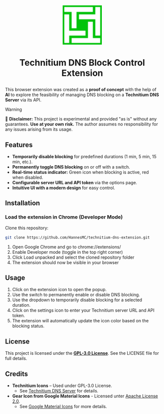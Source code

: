 <p align="center"> 
  <img src="./icon_green.png" alt="TechnitiumLogo" width="128" height=128>
</p>

# <p align="center"> **Technitium DNS Block Control Extension** </p>

This browser extension was created as a **proof of concept** with the help of **AI** to explore the feasibility of managing DNS blocking on a **Technitium DNS Server** via its API.  

> [!WARNING]
> 🚨 **Disclaimer:** This project is experimental and provided "as is" without any guarantees. **Use at your own risk.** The author assumes no responsibility for any issues arising from its usage.

## Features

- **Temporarily disable blocking** for predefined durations (1 min, 5 min, 15 min, etc.).
- **Permanently toggle DNS blocking** on or off with a switch.
- **Real-time status indicator:** Green icon when blocking is active, red when disabled.
- **Configurable server URL and API token** via the options page.
- **Intuitive UI with a modern design** for easy control.

## Installation

### Load the extension in Chrome (Developer Mode)

Clone this repository:
   ```bash
   git clone https://github.com/HannesMC/technitium-dns-extension.git
  ```
1. Open Google Chrome and go to chrome://extensions/
2. Enable Developer mode (toggle in the top right corner)
3. Click Load unpacked and select the cloned repository folder
4. The extension should now be visible in your browser

 ## Usage

1. Click on the extension icon to open the popup.
2. Use the switch to permanently enable or disable DNS blocking.
3. Use the dropdown to temporarily disable blocking for a selected duration.
4. Click on the settings icon to enter your Technitium server URL and API token.
5. The extension will automatically update the icon color based on the blocking status.

## License

This project is licensed under the [**GPL-3.0 License**](https://github.com/HannesMC/technitium-dns-browser-extension/blob/main/LICENSE).
See the LICENSE file for full details.

## Credits

- **Technitium Icons** – Used under GPL-3.0 License.
  - See [Technitium DNS Server](https://github.com/TechnitiumSoftware/DnsServer) for details.
- **Gear Icon from Google Material Icons** - Licensed unter [Apache License 2.0](https://www.apache.org/licenses/LICENSE-2.0).
  - See [Google Material Icons](https://fonts.google.com/icons) for more details.



